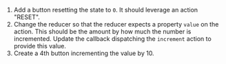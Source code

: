 1. Add a button resetting the state to `0`. It should leverage an action "RESET".
2. Change the reducer so that the reducer expects a property `value` on the action. This should be the amount by how much the number is incremented. Update the callback dispatching the `increment` action to provide this value.
3. Create a 4th button incrementing the value by 10.
